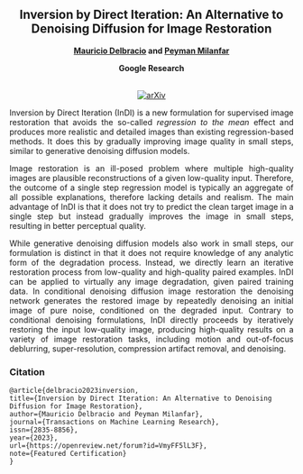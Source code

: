 <div align="center">

<h2>Inversion by Direct Iteration: An Alternative to Denoising Diffusion for Image Restoration</h2>

<b><a href="https://mdelbra.github.io/">Mauricio Delbracio</a> and <a href="http://milanfar.org">Peyman Milanfar</a></b><br>

<b>Google Research</b><br><br>


[![arXiv](https://img.shields.io/badge/arXiv-1234.56789-b31b1b.svg)](https://arxiv.org/abs/2303.11435)


</div>

<p align="justify">
Inversion by Direct Iteration (InDI) is a new formulation for supervised image restoration that avoids the so-called <em>regression to the mean</em> effect and produces more realistic and detailed images than existing regression-based methods. It does this by gradually improving image quality in small steps, similar to generative denoising diffusion models.
</p>

<p align="justify">
Image restoration is an ill-posed problem where multiple high-quality images are plausible reconstructions of a given low-quality input. Therefore, the outcome of a single step regression model is typically  an aggregate of all possible explanations, therefore lacking details and realism. The main advantage of InDI is that it does not try to predict the clean target image in a single step but instead gradually improves the image in small steps, resulting in better perceptual quality.
</p>

<p align="justify">
While generative denoising diffusion models also work in small steps, our formulation is distinct in that it does not require knowledge of any analytic form of the degradation process. Instead, we directly learn an iterative restoration process from low-quality and high-quality paired examples. InDI can be applied to virtually any image degradation, given paired training data. In conditional denoising diffusion image restoration the denoising network generates the restored image by repeatedly denoising an initial image of pure noise, conditioned on the degraded input. Contrary to conditional denoising formulations, InDI directly proceeds by iteratively restoring the input low-quality image, producing high-quality results on a variety of image restoration tasks, including motion and out-of-focus deblurring, super-resolution, compression artifact removal, and denoising.
</p>


### Citation

```
@article{delbracio2023inversion,
title={Inversion by Direct Iteration: An Alternative to Denoising Diffusion for Image Restoration},
author={Mauricio Delbracio and Peyman Milanfar},
journal={Transactions on Machine Learning Research},
issn={2835-8856},
year={2023},
url={https://openreview.net/forum?id=VmyFF5lL3F},
note={Featured Certification}
}
```
